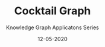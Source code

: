---
title: Cocktail Graph
subtitle: Knowledge Graph Applicatons Series
layout: default
modal-id: 6
date: 12-05-2020
img: blank.png
iframe: https://chart-studio.plotly.com/~SkylarACD/1.embed
graphheight: 700px
graphwidth: 700px
thumbnail: cocktail_thumb_rect.jpg
alt: image-alt
description: Cocktails have a long and interesting history, the first cocktail is the old fashioned. With  4 ingredients- whisky, bitters, sugar and water; this cocktail was a marked departure from straight liquor wine or beer. In this graph we present a  constellation of beverages that are related by the basic old fashioned which sits in the center. Think of these clusters as families of drinks. Use the tool to explore known relationships or discover new ones!
---